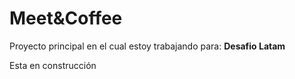 # Meet&Coffee
Proyecto principal en el cual estoy trabajando para: **Desafio Latam**  

Esta en construcción
